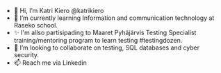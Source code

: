 - 👋 Hi, I’m Katri Kiero @katrikiero
- 🌱 I’m currently learning Information and communication technology at Raseko school.
- ✨ I'm allso partisipading to Maaret Pyhäjärvis Testing Specialist training/mentoring program to learn testing #testingdozen.
- 💞️ I’m looking to collaborate on testing, SQL databases and cyber security.
- 📫 Reach me via Linkedin

<!---
katrikiero/katrikiero is a ✨ special ✨ repository because its `README.md` (this file) appears on your GitHub profile.
You can click the Preview link to take a look at your changes.
--->
